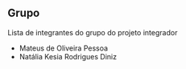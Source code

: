 ## Grupo

Lista de integrantes do grupo do projeto integrador

* Mateus de Oliveira Pessoa
* Natália Kesia Rodrigues Diniz
